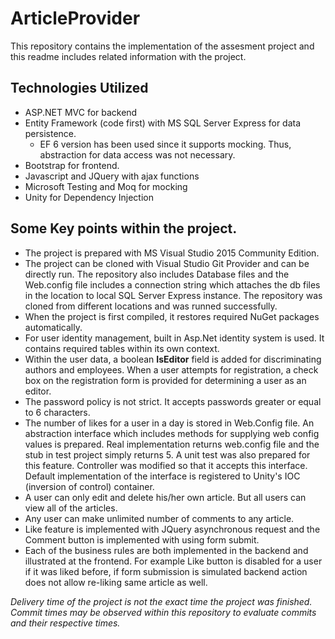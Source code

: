 # ArticleProvider
This repository contains the implementation of the assesment project and this readme includes related information with the project.

## Technologies Utilized
 - ASP.NET MVC for backend
 - Entity Framework (code first) with MS SQL Server Express for data persistence.
     - EF 6 version has been used since it supports mocking. Thus, abstraction for data access was not necessary.
 - Bootstrap for frontend.
 - Javascript and JQuery with ajax functions
 - Microsoft Testing and Moq for mocking
 - Unity for Dependency Injection
 
 ## Some Key points within the project.
 - The project is prepared with MS Visual Studio 2015 Community Edition.
 - The project can be cloned with Visual Studio Git Provider and can be directly run. The repository also includes Database files and the Web.config file includes a connection string which attaches the db files in the location to local SQL Server Express instance. The repository was cloned from different locations and was runned successfully. 
 - When the project is first compiled, it restores required NuGet packages automatically.
 - For user identity management, built in Asp.Net identity system is used. It contains required tables within its own context. 
 - Within the user data, a boolean __IsEditor__ field is added for discriminating authors and employees. When a user attempts for registration, a check box on the registration form is provided for determining a user as an editor.
 - The password policy is not strict. It accepts passwords greater or equal to 6 characters.
 - The number of likes for a user in a day is stored in Web.Config file. An abstraction interface which includes methods for supplying web  config values is prepared. Real implementation returns web.config file and the stub in test project simply returns 5. A unit test was also prepared for this feature. Controller was modified so that it accepts this interface. Default implementation of the interface is registered to Unity's IOC (inversion of control) container.
 - A user can only edit and delete his/her own article. But all users can view all of the articles.
 - Any user can make unlimited number of comments to any article.
 - Like feature is implemented with JQuery asynchronous request and the Comment button is implemented with using form submit.
 - Each of the business rules are both implemented in the backend and illustrated at the frontend. For example Like button is disabled for a user if it was liked before, if form submission is simulated backend action does not allow re-liking same article as well.
 
 _Delivery time of the project is not the exact time the project was finished. Commit times may be observed within this repository to evaluate commits and their respective times._ 
 

